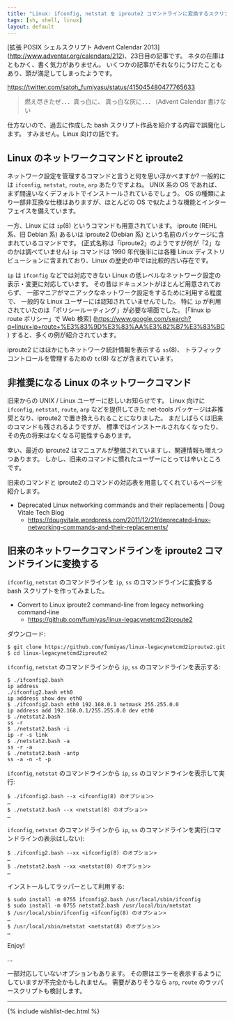 ```yaml
---
title: "Linux: ifconfig, netstat を iproute2 コマンドラインに変換するスクリプト - 拡張 POSIX シェルスクリプト Advent Calendar 2013"
tags: [sh, shell, linux]
layout: default
---
```


[拡張 POSIX シェルスクリプト Advent Calendar 2013]
(http://www.adventar.org/calendars/212)、23日目の記事です。
ネタの在庫はともかく、書く気力がありません。
いくつかの記事がそれなりにうけたこともあり、頭が満足してしまったようです。

https://twitter.com/satoh_fumiyasu/status/415045480477765633

> 燃え尽きたぜ．．．真っ白に、 真っ白な灰に．．．
> (Advent Calendar 書けない

仕方ないので、過去に作成した bash スクリプト作品を紹介する内容で誤魔化します。
すみません。Linux 向けの話です。

Linux のネットワークコマンドと iproute2
----------------------------------------------------------------------

ネットワーク設定を管理するコマンドと言うと何を思い浮かべますか?
一般的には `ifconfig`, `netstat`, `route`, `arp` あたりですよね。
UNIX 系の OS
であれば、まず間違いなくデフォルトでインストールされているでしょう。
OS の種類により一部非互換な仕様はありますが、ほとんどの OS
で似たような機能とインターフェイスを備えています。

一方、Linux には `ip`(8) というコマンドも用意されています。
iproute (REHL 系、旧 Debian 系) あるいは iproute2 (Debian 系)
という名前のパッケージに含まれているコマンドです。
(正式名称は「iproute2」のようですが何が「2」なのかは調べていません)
`ip` コマンドは 1990 年代後半には各種 Linux
ディストリビューションに含まれており、Linux の歴史の中では比較的古い存在です。

`ip` は `ifconfig` などでは対応できない Linux
の低レベルなネットワーク設定の表示・変更に対応しています。
その昔はドキュメントがほとんど用意されておらず、
一部マニアがマニアックなネットワーク設定をするために利用する程度で、
一般的な Linux ユーザーには認知されていませんでした。
特に `ip` が利用されていたのは「ポリシールーティング」が必要な場面でした。
[「linux ip route ポリシー」で Web 検索]
(https://www.google.com/search?q=linux+ip+route+%E3%83%9D%E3%83%AA%E3%82%B7%E3%83%BC)
すると、多くの例が紹介されています。

iproute2 にはほかにもネットワーク統計情報を表示する `ss`(8)、
トラフィックコントロールを管理するための `tc`(8) などが含まれています。

非推奨になる Linux のネットワークコマンド
----------------------------------------------------------------------

旧来からの UNIX / Linux ユーザーに悲しいお知らせです。
Linux 向けに `ifconfig`, `netstat`, `route`, `arp` などを提供してきた
net-tools パッケージは非推奨となり、iproute2 で置き換えられることになりました。
まだしばらくは旧来のコマンドも残されるようですが、
標準ではインストールされなくなったり、その先の将来はなくなる可能性すらあります。

幸い、最近の iproute2 はマニュアルが整備されていますし、関連情報も増えつつあります。
しかし、旧来のコマンドに慣れたユーザーにとっては辛いところです。

旧来のコマンドと iproute2 のコマンドの対応表を用意してくれているページを紹介します。

  * Deprecated Linux networking commands and their replacements | Doug Vitale Tech
Blog
    * https://dougvitale.wordpress.com/2011/12/21/deprecated-linux-networking-commands-and-their-replacements/

旧来のネットワークコマンドラインを iproute2 コマンドラインに変換する
----------------------------------------------------------------------

`ifconfig`, `netstat` のコマンドラインを `ip`, `ss`
のコマンドラインに変換する bash スクリプトを作ってみました。

  * Convert to Linux iproute2 command-line from legacy networking command-line
    * https://github.com/fumiyas/linux-legacynetcmd2iproute2

ダウンロード:

``` console
$ git clone https://github.com/fumiyas/linux-legacynetcmd2iproute2.git
$ cd linux-legacynetcmd2iproute2
```

`ifconfig`, `netstat` のコマンドラインから `ip`, `ss`
のコマンドラインを表示する:

``` console
$ ./ifconfig2.bash
ip address
./ifconfig2.bash eth0
ip address show dev eth0
$ ./ifconfig2.bash eth0 192.168.0.1 netmask 255.255.0.0
ip address add 192.168.0.1/255.255.0.0 dev eth0
$ ./netstat2.bash
ss -r
$ ./netstat2.bash -i
ip -r -s link
$ ./netstat2.bash -a
ss -r -a
$ ./netstat2.bash -antp
ss -a -n -t -p
```

`ifconfig`, `netstat` のコマンドラインから `ip`, `ss`
のコマンドラインを表示して実行:

``` console
$ ./ifconfig2.bash --x <ifconfig(8) のオプション>
…
$ ./netstat2.bash --x <netstat(8) のオプション>
…
```

`ifconfig`, `netstat` のコマンドラインから `ip`, `ss`
のコマンドラインを実行(コマンドラインの表示はしない):

``` console
$ ./ifconfig2.bash --xx <ifconfig(8) のオプション>
…
$ ./netstat2.bash --xx <netstat(8) のオプション>
…
```

インストールしてラッパーとして利用する:

``` console
$ sudo install -m 0755 ifconfig2.bash /usr/local/sbin/ifconfig
$ sudo install -m 0755 netstat2.bash /usr/local/bin/netstat
$ /usr/local/sbin/ifconfig <ifconfig(8) のオプション>
…
$ /usr/local/sbin/netstat <netstat(8) のオプション>
…
```

Enjoy!

…

一部対応していないオプションもあります。
その際はエラーを表示するようにしていますが不完全かもしれません。
需要がありそうなら `arp`, `route` のラッパースクリプトも検討します。

* * *

{% include wishlist-dec.html %}

